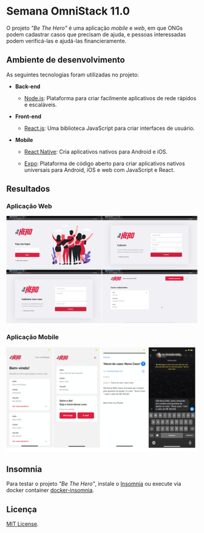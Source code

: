 # Semana OmniStack 11.0

O projeto *"Be The Hero"* é uma aplicação *mobile* e *web*, em que ONGs podem cadastrar casos que precisam de ajuda, e pessoas interessadas podem verificá-las e ajudá-las financieramente.  

## Ambiente de desenvolvimento

As seguintes tecnologias foram utilizadas no projeto:

* **Back-end**

	* [Node.js](https://nodejs.org/): Plataforma para criar facilmente aplicativos de rede rápidos e escaláveis.

* **Front-end**

	* [React.js](https://reactjs.org/): Uma biblioteca JavaScript para criar interfaces de usuário.

* **Mobile**

	* [React Native](https://reactnative.dev/): Cria aplicativos nativos para Android e iOS.

	* [Expo](https://expo.io/): Plataforma de código aberto para criar aplicativos nativos universais para Android, iOS e web com JavaScript e React.

## Resultados

### Aplicação Web

![be-the-hero-web](img/bethehero.png)

### Aplicação Mobile

![be-the-hero-mobile](img/bethehero-mobile.png)

## Insomnia

Para testar o projeto *"Be The Hero"*, instale o [Insomnia](https://insomnia.rest/) ou execute via docker container [docker-insomnia](https://github.com/camiloariza/docker-insomnia).

## Licença

[MIT License](LICENSE).